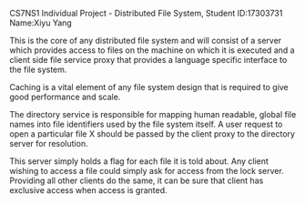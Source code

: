 
CS7NS1 Individual Project - Distributed File System, Student ID:17303731 Name:Xiyu Yang

This is the core of any distributed file system and will consist of a server which provides access to files on the machine on which it is executed and a client side file service proxy that provides a language specific interface to the file system.

Caching is a vital element of any file system design that is required to give good performance and scale.

The directory service is responsible for mapping human readable, global file names into file identifiers used by the file system itself. A user request to open a particular file X should be passed by the client proxy to the directory server for resolution.

This server simply holds a flag for each file it is told about. Any client wishing to access a file could simply ask for access from the lock server. Providing all other clients do the same, it can be sure that client has exclusive access when access is granted.
